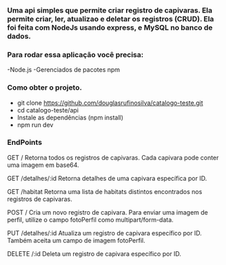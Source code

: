 ### Uma api simples que permite criar registro de capivaras. Ela permite criar, ler, atualizao e deletar os registros (CRUD). Ela foi feita com NodeJs usando express, e MySQL no banco de dados.

### Para rodar essa aplicação você precisa:

-Node.js
-Gerenciados de pacotes npm

### Como obter o projeto.

- git clone https://github.com/douglasrufinosilva/catalogo-teste.git
- cd catalogo-teste/api
- Instale as dependências (npm install)
- npm run dev

### EndPoints

GET /
Retorna todos os registros de capivaras. Cada capivara pode conter uma imagem em base64.

GET /detalhes/:id
Retorna detalhes de uma capivara específica por ID.

GET /habitat
Retorna uma lista de habitats distintos encontrados nos registros de capivaras.

POST /
Cria um novo registro de capivara. Para enviar uma imagem de perfil, utilize o campo fotoPerfil como multipart/form-data.

PUT /detalhes/:id
Atualiza um registro de capivara específico por ID. Também aceita um campo de imagem fotoPerfil.

DELETE /:id
Deleta um registro de capivara específico por ID.

